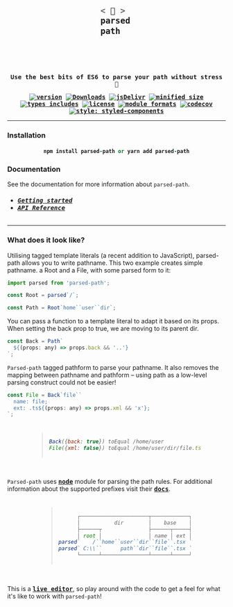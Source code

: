 <h3 align="center"><ruby>
<h3 align="right"><ruby>
<h3 align="left"><ruby>

```bash
< 👋 >
parsed
path
```

</ruby></h3>
</ruby></h3>
</ruby></h3>
<strong align="center">
<samp>

Use the best bits of ES6 to parse your path without stress 👋

[![ version ](
    https://img.shields.io/npm/v/parsed-path)](
    https://npmjs.com/package/parsed-path)
[![ Downloads ](
    https://img.shields.io/npm/dm/parsed-path.svg)](
    https://npmjs.com/package/parsed-path)
[![ jsDelivr ](
    https://badgen.net/jsdelivr/hits/npm/parsed-path)](
    https://www.jsdelivr.com/package/npm/parsed-path)
[![ minified size ](
    https://badgen.net/bundlephobia/minzip/parsed-path)](
    https://bundlephobia.com/result?p=parsed-path)
[![ types includes ](
    https://badgen.net/npm/types/parsed-path)](
    https://www.npmjs.com/package/parsed-path)
[![ license ](
    https://badgen.net/npm/license/parsed-path)](
    https://www.npmjs.com/package/parsed-path)
[![ module formats ](
    https://img.shields.io/badge/module%20formats-cjs%20esm-green.svg)](
    #alternative-installation-methods)
[![ codecov ](
    https://codecov.io/gh/tseijp/parsed-path/coverage.svg?branch=master)](
    https://codecov.io/gh/tseijp/parsed-path)
[![ style: styled-components ](
    https://img.shields.io/badge/style-%F0%9F%92%85%20styled--components-orange.svg?colorB=daa357&colorA=db748e)](
    https://github.com/styled-components/styled-components)

<hr/>
</samp>
</strong>

### Installation

<h4 align="center">

```ruby
npm install parsed-path or yarn add parsed-path
```

</h4>

### Documentation

See the documentation for more information about `parsed-path`.

<h6>

- <kbd>**[Getting started][get.md]**</kbd>
- <kbd>**[API Reference][api.md]**</kbd>

</h6>
<hr/>

### What does it look like?

Utilising tagged template literals (a recent addition to JavaScript),
parsed-path allows you to write pathname.
This two example creates simple pathname.
a Root and a File, with some parsed form to it:

```js
import parsed from 'parsed-path';

const Root = parsed`/`;

const Path = Root`home``user``dir`;
```

You can pass a function to a template literal to adapt it based on its props.
When setting the back prop to true, we are moving to its parent dir.

```js
const Back = Path`
  ${(props: any) => props.back && '..'}
`;
```

`Parsed-path` tagged pathform to parse your pathname.
It also removes the mapping between pathname and pathform
– using path as a low-level parsing construct could not be easier!

```js
const File = Back`file``
  name: file;
  ext: .ts${(props: any) => props.xml && 'x'};
`;
```

<h6 align="center">
<ruby align="left">
<blockquote>

```js
Back({back: true}) toEqual /home/user
File({xml: false}) toEqual /home/user/dir/file.ts
```

</blockquote>
</ruby>
</h6>

`Parsed-path` uses <kbd>**[node][node]**</kbd> module for parsing the path rules.
For additional information about the supported prefixes visit their <kbd>**[docs][docs]**</kbd>.

<h6 align="center">
<ruby align="right">
<blockquote>

```js
┌──────────────────────┬────────────┐
│           dir        │    base    │
├──────┬               ├──────┬─────┤
│ root │               │ name │ ext │
parsed`    /``home``user``dir``file``.tsx `
parsed` C:\\``      path``dir``file``.tsx `
└──────┴───────────────┴──────┴─────┘
```

</blockquote>
</ruby>
</h6>

This is a <kbd>**[live editor][live]**</kbd>,
so play around with the code to get a feel for
what it's like to work with `parsed-path`!

[get.md]: https://github.com/tseijp/parsed-path/blob/master/packages/parsed-path/docs/get.md
[api.md]: https://github.com/tseijp/parsed-path/blob/master/packages/parsed-path/docs/api.md
[live]: https://codesandbox.io/s/parsed-path-x66qy
[node]: https://github.com/nodejs/node/blob/master/lib/path.js
[docs]: https://nodejs.org/docs/latest/api/path.html#path_path_parse_path
